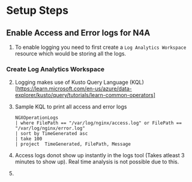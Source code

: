 # Setup Steps

## Enable Access and Error logs for N4A

1. To enable logging you need to first create a `Log Analytics Workspace` resource which would be storing all the logs.

### Create Log Analytics Workspace



2. Logging makes use of Kusto Query Language (KQL)
   [https://learn.microsoft.com/en-us/azure/data-explorer/kusto/query/tutorials/learn-common-operators]

3. Sample KQL to print all access and error logs

    ```Kusto
    NGXOperationLogs
    | where FilePath == "/var/log/nginx/access.log" or FilePath == "/var/log/nginx/error.log"
    | sort by TimeGenerated asc
    | take 100
    | project  TimeGenerated, FilePath, Message
    ```

4. Access logs donot show up instantly in the logs tool (Takes atleast 3 minutes to show up). Real time analysis is not possible due to this.

5. 